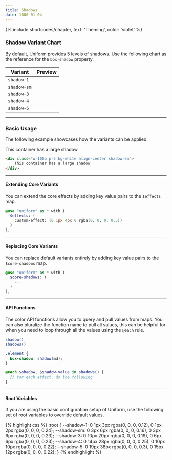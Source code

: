 ```yaml
---
title: Shadows
date: 1000-01-04
---
```


{% include shortcodes/chapter, text: 'Theming', color: 'violet' %}

### Shadow Variant Chart

By default, Uniform provides 5 levels of shadows. Use the following chart as the reference for the `box-shadow` property.

<table class="table">
  <thead class="uppercase font-xs font-600 tracking-1 text-black">
    <tr>
      <th>
        Variant
      </th>
      <th>
        Preview
      </th>
    </tr>
  </thead>
  <tbody class="font-sm">
    <tr>
      <td><code class="color-teal-500">shadow-1</code></td>
      <td>
        <div class="shadow-1 w-8 h-8"></div>
      </td>
    </tr>
    <tr>
      <td><code class="color-teal-500">shadow-sm</code></td>
      <td>
        <div class="shadow-sm w-8 h-8"></div>
      </td>
    </tr>
    <tr>
      <td><code class="color-teal-500">shadow-3</code></td>
      <td>
        <div class="shadow-3 w-8 h-8"></div>
      </td>
    </tr>
    <tr>
      <td><code class="color-teal-500">shadow-4</code></td>
      <td>
        <div class="shadow-4 w-8 h-8"></div>
      </td>
    </tr>
    <tr>
      <td><code class="color-teal-500">shadow-5</code></td>
      <td>
        <div class="shadow-5 w-8 h-8"></div>
      </td>
    </tr>
  </tbody>
</table>

---

### Basic Usage

The following example showcases how the variants can be applied.

<section class="radius-sm bg-silver-100 p-6">
  <div class="w-100p p-5 bg-white align-center shadow-sm">
    This container has a large shadow
  </div>
</section>

```html
<div class="w-100p p-5 bg-white align-center shadow-sm">
	This container has a large shadow
</div>
```

---

#### Extending Core Variants

You can extend the core effects by adding key value pairs to the `$effects` map.

```scss
@use "uniform" as * with (
  $effects: (
    custom-effect: (0 1px 4px 0 rgba(0, 0, 0, 0.5))
  )
);
```

---

#### Replacing Core Variants

You can replace default variants entirely by adding key value pairs to the `$core-shadows` map.

```scss
@use "uniform" as * with (
  $core-shadows: (
    ...
  )
);
```

---

#### API Functions

The color API functions allow you to query and pull values from maps. You can also pluralize the function name to pull all values, this can be helpful for when you need to loop through all the values using the `@each` rule.

```bash
shadow()
shadows()
```

```scss
.element {
  box-shadow: shadow(md);
}

@each $shadow, $shadow-value in shadows() {
  // for each effect, do the following
}
```

---

#### Root Variables

If you are using the basic configuration setup of Uniform, use the following set of root variables to override default values.

<div class="bg-black radius-sm">
{% highlight css %}
:root {
  --shadow-1: 0 1px 3px rgba(0, 0, 0, 0.12), 0 1px 2px rgba(0, 0, 0, 0.24);
  --shadow-sm: 0 3px 6px rgba(0, 0, 0, 0.16), 0 3px 6px rgba(0, 0, 0, 0.23);
  --shadow-3: 0 10px 20px rgba(0, 0, 0, 0.19), 0 6px 6px rgba(0, 0, 0, 0.23);
  --shadow-4: 0 14px 28px rgba(0, 0, 0, 0.25), 0 10px 10px rgba(0, 0, 0, 0.22);
  --shadow-5: 0 19px 38px rgba(0, 0, 0, 0.3), 0 15px 12px rgba(0, 0, 0, 0.22);
}
{% endhighlight %}
</div>